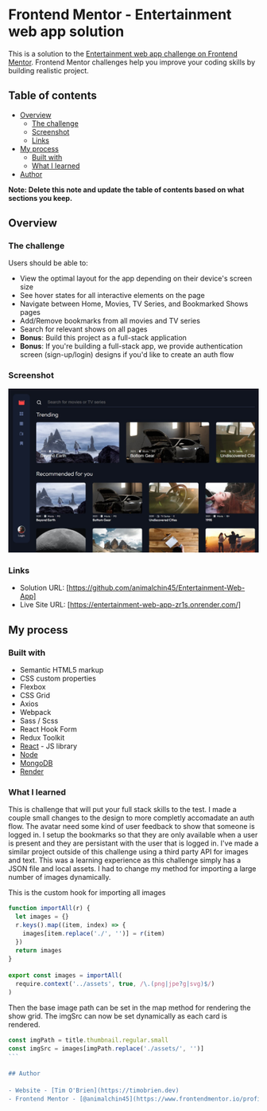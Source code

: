 # Frontend Mentor - Entertainment web app solution

This is a solution to the [Entertainment web app challenge on Frontend Mentor](https://www.frontendmentor.io/challenges/entertainment-web-app-J-UhgAW1X). Frontend Mentor challenges help you improve your coding skills by building realistic project.

## Table of contents

- [Overview](#overview)
  - [The challenge](#the-challenge)
  - [Screenshot](#screenshot)
  - [Links](#links)
- [My process](#my-process)
  - [Built with](#built-with)
  - [What I learned](#what-i-learned)
- [Author](#author)

**Note: Delete this note and update the table of contents based on what sections you keep.**

## Overview

### The challenge

Users should be able to:

- View the optimal layout for the app depending on their device's screen size
- See hover states for all interactive elements on the page
- Navigate between Home, Movies, TV Series, and Bookmarked Shows pages
- Add/Remove bookmarks from all movies and TV series
- Search for relevant shows on all pages
- **Bonus**: Build this project as a full-stack application
- **Bonus**: If you're building a full-stack app, we provide authentication screen (sign-up/login) designs if you'd like to create an auth flow

### Screenshot

![](./screenshot.jpg)

### Links

- Solution URL: [https://github.com/animalchin45/Entertainment-Web-App]
- Live Site URL: [https://entertainment-web-app-zr1s.onrender.com/]

## My process

### Built with

- Semantic HTML5 markup
- CSS custom properties
- Flexbox
- CSS Grid
- Axios
- Webpack
- Sass / Scss
- React Hook Form
- Redux Toolkit
- [React](https://reactjs.org/) - JS library
- [Node](https://nodejs.org/)
- [MongoDB](https://www.mongodb.com/)
- [Render](https://www.render.com)

### What I learned

This is challenge that will put your full stack skills to the test. I made a couple small changes to the design to more completly accomadate an auth flow. The avatar need some kind of user feedback to show that someone is logged in. I setup the bookmarks so that they are only available when a user is present and they are persistant with the user that is logged in. I've made a similar project outside of this challenge using a third party API for images and text. This was a learning experience as this challenge simply has a JSON file and local assets. I had to change my method for importing a large number of images dynamically.

This is the custom hook for importing all images

```js
function importAll(r) {
  let images = {}
  r.keys().map((item, index) => {
    images[item.replace('./', '')] = r(item)
  })
  return images
}

export const images = importAll(
  require.context('../assets', true, /\.(png|jpe?g|svg)$/)
)
```

Then the base image path can be set in the map method for rendering the show grid. The imgSrc can now be set dynamically as each card is rendered.

````js
const imgPath = title.thumbnail.regular.small
const imgSrc = images[imgPath.replace('./assets/', '')]
```

## Author

- Website - [Tim O'Brien](https://timobrien.dev)
- Frontend Mentor - [@animalchin45](https://www.frontendmentor.io/profile/animalchin45)
````
